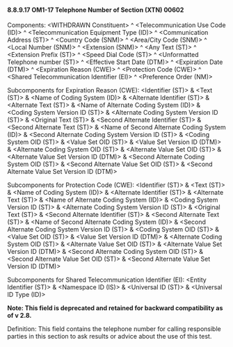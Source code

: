 #### 8.8.9.17 OM1-17 Telephone Number of Section (XTN) 00602

Components: &lt;WITHDRAWN Constituent> ^ &lt;Telecommunication Use Code (ID)> ^ &lt;Telecommunication Equipment Type (ID)> ^ &lt;Communication Address (ST)> ^ &lt;Country Code (SNM)> ^ &lt;Area/City Code (SNM)> ^ &lt;Local Number (SNM)> ^ &lt;Extension (SNM)> ^ &lt;Any Text (ST)> ^ &lt;Extension Prefix (ST)> ^ &lt;Speed Dial Code (ST)> ^ &lt;Unformatted Telephone number (ST)> ^ &lt;Effective Start Date (DTM)> ^ &lt;Expiration Date (DTM)> ^ &lt;Expiration Reason (CWE)> ^ &lt;Protection Code (CWE)> ^ &lt;Shared Telecommunication Identifier (EI)> ^ &lt;Preference Order (NM)>

Subcomponents for Expiration Reason (CWE): &lt;Identifier (ST)> & &lt;Text (ST)> & &lt;Name of Coding System (ID)> & &lt;Alternate Identifier (ST)> & &lt;Alternate Text (ST)> & &lt;Name of Alternate Coding System (ID)> & &lt;Coding System Version ID (ST)> & &lt;Alternate Coding System Version ID (ST)> & &lt;Original Text (ST)> & &lt;Second Alternate Identifier (ST)> & &lt;Second Alternate Text (ST)> & &lt;Name of Second Alternate Coding System (ID)> & &lt;Second Alternate Coding System Version ID (ST)> & &lt;Coding System OID (ST)> & &lt;Value Set OID (ST)> & &lt;Value Set Version ID (DTM)> & &lt;Alternate Coding System OID (ST)> & &lt;Alternate Value Set OID (ST)> & &lt;Alternate Value Set Version ID (DTM)> & &lt;Second Alternate Coding System OID (ST)> & &lt;Second Alternate Value Set OID (ST)> & &lt;Second Alternate Value Set Version ID (DTM)>

Subcomponents for Protection Code (CWE): &lt;Identifier (ST)> & &lt;Text (ST)> & &lt;Name of Coding System (ID)> & &lt;Alternate Identifier (ST)> & &lt;Alternate Text (ST)> & &lt;Name of Alternate Coding System (ID)> & &lt;Coding System Version ID (ST)> & &lt;Alternate Coding System Version ID (ST)> & &lt;Original Text (ST)> & &lt;Second Alternate Identifier (ST)> & &lt;Second Alternate Text (ST)> & &lt;Name of Second Alternate Coding System (ID)> & &lt;Second Alternate Coding System Version ID (ST)> & &lt;Coding System OID (ST)> & &lt;Value Set OID (ST)> & &lt;Value Set Version ID (DTM)> & &lt;Alternate Coding System OID (ST)> & &lt;Alternate Value Set OID (ST)> & &lt;Alternate Value Set Version ID (DTM)> & &lt;Second Alternate Coding System OID (ST)> & &lt;Second Alternate Value Set OID (ST)> & &lt;Second Alternate Value Set Version ID (DTM)>

Subcomponents for Shared Telecommunication Identifier (EI): &lt;Entity Identifier (ST)> & &lt;Namespace ID (IS)> & &lt;Universal ID (ST)> & &lt;Universal ID Type (ID)>

**Note: This field is deprecated and retained for backward compatibility as of v 2.8.**

Definition: This field contains the telephone number for calling responsible parties in this section to ask results or advice about the use of this test.
